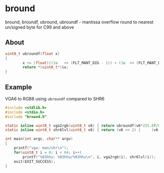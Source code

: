 # bround
bround, broundf, ubround, ubroundf - mantissa overflow round to nearest un/signed byte for C99 and above

## About

```c
uint8_t ubroundf(float x)
{
        x += (float)((1u   << (FLT_MANT_DIG - 1)) + (1u  << (FLT_MANT_DIG - 2)));
        return *(uint8_t*)&x;
}
```
## Example

VGA6 to RGB8 using `ubroundf` compared to SHR6

```c
#include <stdlib.h>
#include <stdio.h>
#include "bround.h"

static inline uint8_t vga2rgb(uint8_t v6) { return ubroundf(v6*255.0f/63.0f); }
static inline uint8_t shr6lvl(uint8_t v6) { return (v6 << 2) |     (v6 >> 6); }

int main(int argc, char** argv)
{
	printf("vga: man/shr\n");
	for(uint8_t i = 0; i < 64; i++)
		printf("%03hhu: %03hhu/%03hhu\n", i, vga2rgb(i), shr6lvl(i));
	exit(EXIT_SUCCESS);
}
```

